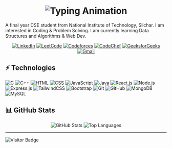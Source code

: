 <!-- README.md -->
<h1 align="center">
  <img src="https://readme-typing-svg.herokuapp.com?font=Fira+Code&size=28&pause=1000&color=00CFFF&center=true&vCenter=true&width=800&lines=Hi+I'm+Kolli+Lokesh+Reddy;Welcome+to+my+GitHub+Profile!" alt="Typing Animation" />
</h1>

<p>
  A final year CSE student from National Institute of Technology, Silchar. I am interested in Coding & Problem Solving. I am currently learning Data Structures and Algorithms & Web Dev.
</p>

<p align="center">
  <a href="https://www.linkedin.com/in/kolli-lokesh-reddy/"><img src="https://img.shields.io/badge/-kollilokeshreddy-0A66C2?style=flat&logo=LinkedIn&logoColor=white" alt="LinkedIn" /></a>
  <a href="https://leetcode.com/u/Lokesh-reddy18/"><img src="https://img.shields.io/badge/-Lokesh_reddy18-F9A825?style=flat-square&logo=leetcode&logoColor=black" alt="LeetCode" /></a>
  <a href="https://codeforces.com/profile/Lokeshreddy18"><img src="https://img.shields.io/badge/-lokeshreddy18-EB3C00?style=flat-square&logo=codeforces&logoColor=white" alt="Codeforces" /></a>
  <a href="https://www.codechef.com/users/loki_1805"><img src="https://img.shields.io/badge/-Loki_1805-5B4638?style=flat-square&logo=codechef&logoColor=white" alt="CodeChef" /></a>
  <a href="https://auth.geeksforgeeks.org/user/lokesh_reddy18"><img src="https://img.shields.io/badge/-lokesh_reddy18-0F9D58?style=flat-square&logo=geeksforgeeks&logoColor=white" alt="GeeksforGeeks" /></a>
  <a href="mailto:kollilokeshreddy18@gmail.com"><img src="https://img.shields.io/badge/-kollilokeshreddy18-D14836?style=flat-square&logo=gmail&logoColor=white" alt="Gmail" /></a>
</p>


## ⚡ Technologies

<p>
  <img src="https://img.shields.io/badge/-C-A8B9CC?style=flat-square&logo=c&logoColor=black" alt="C" />
  <img src="https://img.shields.io/badge/-C++-00599C?style=flat-square&logo=c%2B%2B&logoColor=white" alt="C++" />
  <img src="https://img.shields.io/badge/-HTML-E34F26?style=flat-square&logo=html5&logoColor=white" alt="HTML" />
  <img src="https://img.shields.io/badge/-CSS-1572B6?style=flat-square&logo=css3&logoColor=white" alt="CSS" />
  <img src="https://img.shields.io/badge/-JavaScript-F7DF1E?style=flat-square&logo=javascript&logoColor=black" alt="JavaScript" />
  <img src="https://img.shields.io/badge/-Java-007396?style=flat-square&logo=java&logoColor=white" alt="Java" />
  <img src="https://img.shields.io/badge/-React.js-61DAFB?style=flat-square&logo=react&logoColor=black" alt="React.js" />
  <img src="https://img.shields.io/badge/-Node.js-339933?style=flat-square&logo=node.js&logoColor=white" alt="Node.js" />
  <img src="https://img.shields.io/badge/-Express.js-000000?style=flat-square&logo=express&logoColor=white" alt="Express.js" />
  <img src="https://img.shields.io/badge/-TailwindCSS-06B6D4?style=flat-square&logo=tailwind-css&logoColor=white" alt="TailwindCSS" />
  <img src="https://img.shields.io/badge/-Bootstrap-7952B3?style=flat-square&logo=bootstrap&logoColor=white" alt="Bootstrap" />
  <img src="https://img.shields.io/badge/-Git-F05032?style=flat-square&logo=git&logoColor=white" alt="Git" />
  <img src="https://img.shields.io/badge/-GitHub-181717?style=flat-square&logo=github&logoColor=white" alt="GitHub" />
  <img src="https://img.shields.io/badge/-MongoDB-47A248?style=flat-square&logo=mongodb&logoColor=white" alt="MongoDB" />
  <img src="https://img.shields.io/badge/-MySQL-4479A1?style=flat-square&logo=mysql&logoColor=white" alt="MySQL" />
</p>

## 📊 GitHub Stats

<p align="center">
  <img src="https://github-readme-stats.vercel.app/api?username=Lokesh-reddy18&show_icons=true&theme=dark" alt="GitHub Stats" />
  <img src="https://github-readme-stats.vercel.app/api/top-langs/?username=Lokesh-reddy18&layout=compact&theme=dark" alt="Top Languages" />
</p>

---

<p align="left">
  <img src="https://visitor-badge.laobi.icu/badge?page_id=Lokesh-reddy18.Lokesh-reddy18" alt="Visitor Badge" />
</p>

